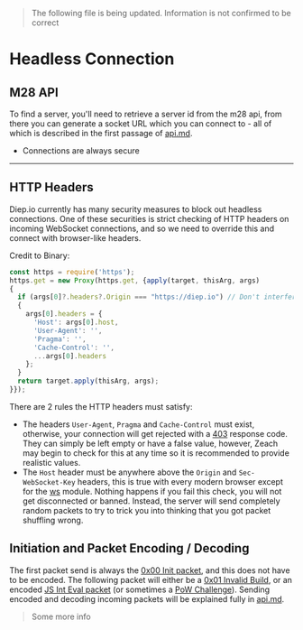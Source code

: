 > The following file is being updated. Information is not confirmed to be correct

# Headless Connection

## M28 API

To find a server, you'll need to retrieve a server id from the m28 api, from there you can generate a socket URL which you can connect to - all of which is described in the first passage of [api.md](./api.md).

- Connections are always secure

---

## HTTP Headers

Diep.io currently has many security measures to block out headless connections. One of these securities is strict checking of HTTP headers on incoming WebSocket connections, and so we need to override this and connect with browser-like headers.

Credit to Binary:

```js
const https = require('https');
https.get = new Proxy(https.get, {apply(target, thisArg, args)
{
  if (args[0]?.headers?.Origin === "https://diep.io") // Don't interfere with other connections
  {
    args[0].headers = {
      'Host': args[0].host,
      'User-Agent': '',
      'Pragma': '',
      'Cache-Control': '',
      ...args[0].headers
    };
  }
  return target.apply(thisArg, args);
}});
```

There are 2 rules the HTTP headers must satisfy:
- The headers `User-Agent`, `Pragma` and `Cache-Control` must exist, otherwise, your connection will get rejected with a [403](https://httpstatuses.com/403) response code. They can simply be left empty or have a false value, however, Zeach may begin to check for this at any time so it is recommended to provide realistic values.
- The `Host` header must be anywhere above the `Origin` and `Sec-WebSocket-Key` headers, this is true with every modern browser except for the [ws](https://www.npmjs.com/package/ws) module. Nothing happens if you fail this check, you will not get disconnected or banned. Instead, the server will send completely random packets to try to trick you into thinking that you got packet shuffling wrong.

## Initiation and Packet Encoding / Decoding

The first packet send is always the [0x00 Init packet](../outgoing.md#0x00-init-packet), and this does not have to be encoded. The following packet will either be a [0x01 Invalid Build](../incoming.md#0x01-outdated-client-packet), or an encoded [JS Int Eval packet](../incoming.md#0x0d-int-js-challenge-packet) (or sometimes a [PoW Challenge](./incoming.md#0x0b-pow-challenge-packet)). Sending encoded and decoding incoming packets will be explained fully in [api.md](./crypto.md). 

> Some more info

